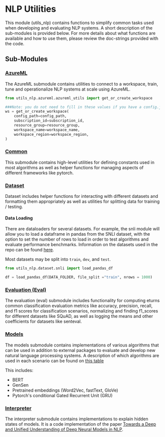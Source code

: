 # NLP Utilities

This module (utils_nlp) contains functions to simplify common tasks used when developing and evaluating NLP systems. A short description of the sub-modules is provided below. For more details about what functions are available and how to use them, please review the doc-strings provided with the code.

## Sub-Modules

### [AzureML](azureml)

The AzureML submodule contains utilities to connect to a workspace, train, tune and operationalize NLP systems at scale using AzureML.

```python
from utils_nlp.azureml.azureml_utils import get_or_create_workspace

###Note: you do not need to fill in these values if you have a config.json in the same folder as this notebook
ws = get_or_create_workspace(
    config_path=config_path,
    subscription_id=subscription_id,
    resource_group=resource_group,
    workspace_name=workspace_name,
    workspace_region=workspace_region,
)
```

### [Common](common)

This submodule contains high-level utilities for defining constants used in most algorithms as well as helper functions for managing aspects of different frameworks like pytorch.

### [Dataset](dataset)
Dataset includes helper functions for interacting with different datasets and formatting them appropriately as well as utilities for splitting data for training / testing.

#### Data Loading
There are dataloaders for several datasets. For example, the snli module will allow you to load a dataframe in pandas from the SNLI dataset, with the option to set the number of rows to load in order to test algorithms and evaluate performance benchmarks. Information on the datasets used in the repo can be found [here](https://github.com/microsoft/nlp/tree/staging/utils_nlp/dataset#datasets).

Most datasets may be split into `train`, `dev`, and `test`.

```python
from utils_nlp.dataset.snli import load_pandas_df

df = load_pandas_df(DATA_FOLDER, file_split ="train", nrows = 1000)
```

### [Evaluation (Eval)](eval)
The evaluation (eval) submodule includes functionality for computing eturns common classification evaluation metrics like accuracy, precision, recall, and f1 scores for classification scenarios, normalizing and finding f1_scores for different datasets like SQuAD, as well as logging the means and other coefficients for datasets like senteval.

### [Models](models)
The models submodule contains implementations of various algorithms that can be used in addition to external packages to evaluate and develop new natural language processing systems. A description of which algorithms are used in each scenario can be found on [this table](../README.md#content)

This includes:
* BERT
* GenSen
* Pretrained embeddings (Word2Vec,
fastText,
GloVe)
* Pytorch's conditional Gated Recurrent Unit (GRU)

### [Interpreter](interpreter)
The interpreter submodule contains implementations to explain hidden states of models. It is a code implementation of the paper [Towards a Deep and Unified Understanding of Deep Neural Models in NLP](http://proceedings.mlr.press/v97/guan19a/guan19a.pdf).